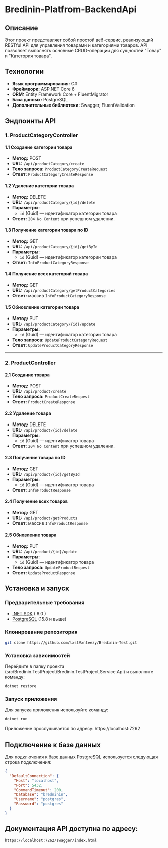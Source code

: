 # Bredinin-Platfrom-BackendApi

## Описание
Этот проект представляет собой простой веб-сервис, реализующий RESTful API для управления товарами и категориями товаров. API позволяет выполнять основные CRUD-операции для сущностей "Товар" и "Категория товара".

## Технологии
- **Язык программирования:** C# 
- **Фреймворк:** ASP.NET Core 6
- **ORM:** Entity Framework Core + FluentMigrator
- **База данных:** PostgreSQL
- **Дополнительные библиотеки:** Swagger, FluentValidation

## Эндпоинты API

### 1. ProductCategoryController

#### 1.1 Создание категории товара
- **Метод:** POST
- **URL:** `/api/productCategory/create`
- **Тело запроса:** `ProductCategoryCreateRequest`
- **Ответ:** `ProductCategoryCreateResponse`

#### 1.2 Удаление категории товара
- **Метод:** DELETE
- **URL:** `/api/productCategory/{id}/delete`
- **Параметры:**
  - `id` (Guid) — идентификатор категории товара
- **Ответ:** `204 No Content` при успешном удалении.

#### 1.3 Получение категории товара по ID
- **Метод:** GET
- **URL:** `/api/productCategory/{id}/getById`
- **Параметры:**
  - `id` (Guid) — идентификатор категории товара
- **Ответ:** `InfoProductCategoryResponse`

#### 1.4 Получение всех категорий товара
- **Метод:** GET
- **URL:** `/api/productCategory/getProductCategories`
- **Ответ:** массив `InfoProductCategoryResponse`

#### 1.5 Обновление категории товара
- **Метод:** PUT
- **URL:** `/api/productCategory/{id}/update`
- **Параметры:**
  - `id` (Guid) — идентификатор категории товара
- **Тело запроса:** `UpdateProductCategoryRequest`
- **Ответ:** `UpdateProductCategoryResponse`

---

### 2. ProductController

#### 2.1 Создание товара
- **Метод:** POST
- **URL:** `/api/product/create`
- **Тело запроса:** `ProductCreateRequest`
- **Ответ:** `ProductCreateResponse`

#### 2.2 Удаление товара
- **Метод:** DELETE
- **URL:** `/api/product/{id}/delete`
- **Параметры:**
  - `id` (Guid) — идентификатор товара
- **Ответ:** `204 No Content` при успешном удалении.

#### 2.3 Получение товара по ID
- **Метод:** GET
- **URL:** `/api/product/{id}/getById`
- **Параметры:**
  - `id` (Guid) — идентификатор товара
- **Ответ:** `InfoProductResponse`

#### 2.4 Получение всех товаров
- **Метод:** GET
- **URL:** `/api/product/getProducts`
- **Ответ:** массив `InfoProductResponse`

#### 2.5 Обновление товара
- **Метод:** PUT
- **URL:** `/api/product/{id}/update`
- **Параметры:**
  - `id` (Guid) — идентификатор товара
- **Тело запроса:** `UpdateProductRequest`
- **Ответ:** `UpdateProductResponse`


## Установка и запуск

### Предварительные требования
- [.NET SDK](https://dotnet.microsoft.com/download) ( 6.0 )
- [PostgreSQL](https://www.postgresql.org/download) (15.8 и выше)

### Клонирование репозитория
```bash
git clone https://github.com/lxstVxnteezy/Bredinin-Test.git
```
### Установка зависимостей
Перейдите в папку проекта (src\Bredinin.TestProject\Bredinin.TestProject.Service.Api) и выполните команду:
```bash
dotnet restore
```
### Запуск приложения
Для запуска приложения используйте команду:
```bash
dotnet run
```
Приложение прослушивается по адресу: https://localhost:7262


## Подключение к базе данных
Для подключения к базе данных PostgreSQL используется следующая строка подключения:

```json
{
  "DefaultConnection": {
    "Host": "localhost",
    "Port": 5432,
    "CommandTimeout": 200,
    "Database": "bredninin",
    "Username": "postgres",
    "Password": "postgres"
  }
}
```

## Документация API доступна по адресу:

```bash
https://localhost:7262/swagger/index.html
```

